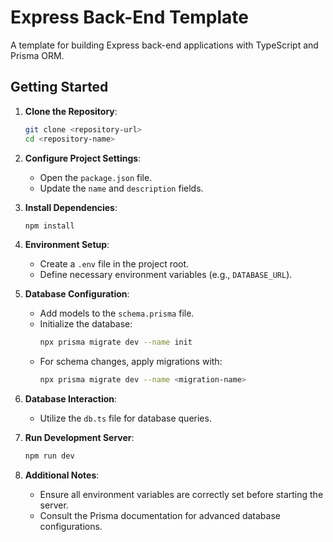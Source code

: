 # Express Back-End Template

A template for building Express back-end applications with TypeScript and Prisma ORM.

## Getting Started

1. **Clone the Repository**: 
   ```bash
   git clone <repository-url>
   cd <repository-name>
   ```

2. **Configure Project Settings**:
   - Open the `package.json` file.
   - Update the `name` and `description` fields.

3. **Install Dependencies**:
   ```bash
   npm install
   ```

4. **Environment Setup**:
   - Create a `.env` file in the project root.
   - Define necessary environment variables (e.g., `DATABASE_URL`).

5. **Database Configuration**:
   - Add models to the `schema.prisma` file.
   - Initialize the database:
     ```bash
     npx prisma migrate dev --name init
     ```
   - For schema changes, apply migrations with:
     ```bash
     npx prisma migrate dev --name <migration-name>
     ```

6. **Database Interaction**:
   - Utilize the `db.ts` file for database queries.

7. **Run Development Server**:
   ```bash
   npm run dev
   ```

8. **Additional Notes**:
   - Ensure all environment variables are correctly set before starting the server.
   - Consult the Prisma documentation for advanced database configurations.
